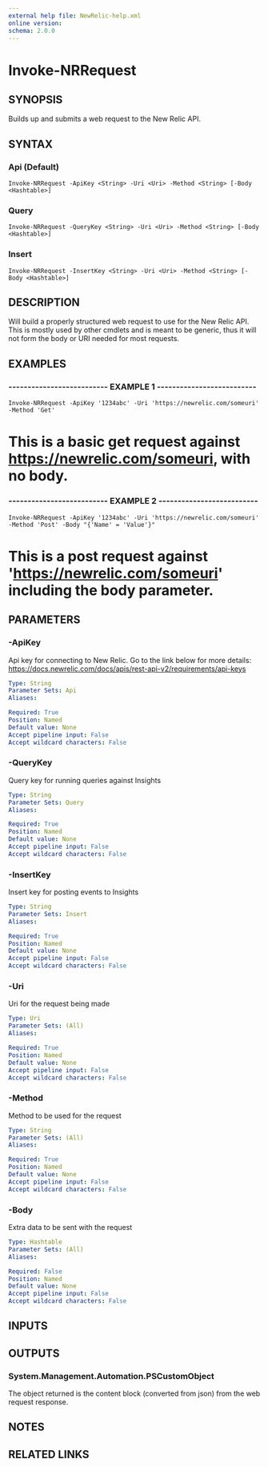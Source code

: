 ```yaml
---
external help file: NewRelic-help.xml
online version: 
schema: 2.0.0
---
```


# Invoke-NRRequest

## SYNOPSIS
Builds up and submits a web request to the New Relic API.

## SYNTAX

### Api (Default)
```
Invoke-NRRequest -ApiKey <String> -Uri <Uri> -Method <String> [-Body <Hashtable>]
```

### Query
```
Invoke-NRRequest -QueryKey <String> -Uri <Uri> -Method <String> [-Body <Hashtable>]
```

### Insert
```
Invoke-NRRequest -InsertKey <String> -Uri <Uri> -Method <String> [-Body <Hashtable>]
```

## DESCRIPTION
Will build a properly structured web request to use for the New Relic API.
This is mostly used by other
cmdlets and is meant to be generic, thus it will not form the body or URI needed for most requests.

## EXAMPLES

### -------------------------- EXAMPLE 1 --------------------------
```
Invoke-NRRequest -ApiKey '1234abc' -Uri 'https://newrelic.com/someuri' -Method 'Get'
```

# This is a basic get request against https://newrelic.com/someuri, with no body.

### -------------------------- EXAMPLE 2 --------------------------
```
Invoke-NRRequest -ApiKey '1234abc' -Uri 'https://newrelic.com/someuri' -Method 'Post' -Body "{'Name' = 'Value'}"
```

# This is a post request against 'https://newrelic.com/someuri' including the body parameter.

## PARAMETERS

### -ApiKey
Api key for connecting to New Relic.
Go to the link below for more details:
https://docs.newrelic.com/docs/apis/rest-api-v2/requirements/api-keys

```yaml
Type: String
Parameter Sets: Api
Aliases: 

Required: True
Position: Named
Default value: None
Accept pipeline input: False
Accept wildcard characters: False
```

### -QueryKey
Query key for running queries against Insights

```yaml
Type: String
Parameter Sets: Query
Aliases: 

Required: True
Position: Named
Default value: None
Accept pipeline input: False
Accept wildcard characters: False
```

### -InsertKey
Insert key for posting events to Insights

```yaml
Type: String
Parameter Sets: Insert
Aliases: 

Required: True
Position: Named
Default value: None
Accept pipeline input: False
Accept wildcard characters: False
```

### -Uri
Uri for the request being made

```yaml
Type: Uri
Parameter Sets: (All)
Aliases: 

Required: True
Position: Named
Default value: None
Accept pipeline input: False
Accept wildcard characters: False
```

### -Method
Method to be used for the request

```yaml
Type: String
Parameter Sets: (All)
Aliases: 

Required: True
Position: Named
Default value: None
Accept pipeline input: False
Accept wildcard characters: False
```

### -Body
Extra data to be sent with the request

```yaml
Type: Hashtable
Parameter Sets: (All)
Aliases: 

Required: False
Position: Named
Default value: None
Accept pipeline input: False
Accept wildcard characters: False
```

## INPUTS

## OUTPUTS

### System.Management.Automation.PSCustomObject
The object returned is the content block (converted from json) from the web request response.

## NOTES

## RELATED LINKS

